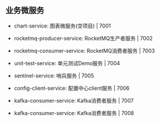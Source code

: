 ## 业务微服务

- chart-service: 图表微服务(空项目) | 7001

- rocketmq-producer-service: RocketMQ生产者服务 | 7002

- rocketmq-consumer-service: RocketMQ消费者服务 | 7003

- unit-test-service: 单元测试Demo服务 | 7004

- sentinel-service: 哨兵服务 | 7005

- config-client-service: 配置中心client服务 | 7006

- kafka-consumer-service: Kafka消费者服务 | 7007

- kafka-consumer-service: Kafka消费者服务 | 7008





